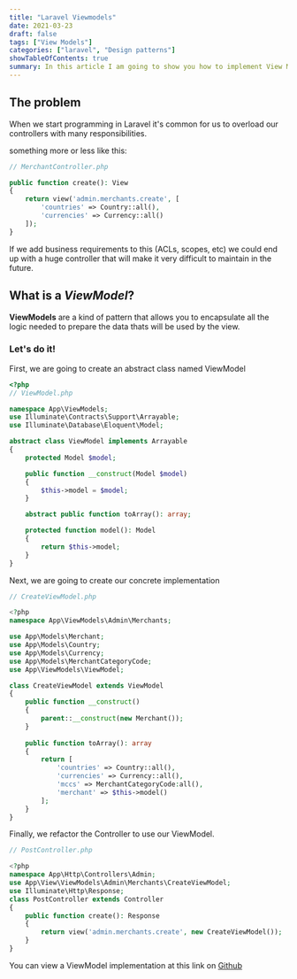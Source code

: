 ```yaml
---
title: "Laravel Viewmodels"
date: 2021-03-23
draft: false
tags: ["View Models"]
categories: ["laravel", "Design patterns"]
showTableOfContents: true
summary: In this article I am going to show you how to implement View Models in our controllers.
---
```

## The problem

When we start programming in Laravel it's common for us to overload our controllers with many responsibilities.

something more or less like this:

```php
// MerchantController.php

public function create(): View
{
    return view('admin.merchants.create', [
        'countries' => Country::all(),
        'currencies' => Currency::all()
    ]);
}
```

If we add business requirements to this (ACLs, scopes, etc) we could end up with a huge controller that will make it very difficult to maintain in the future.

## What is a ***ViewModel***?

**ViewModels** are a kind of pattern that allows you to encapsulate all the logic needed to prepare the data thats will be used by the view.

### Let's do it!

First, we are going to create an abstract class named ViewModel

```php
<?php
// ViewModel.php

namespace App\ViewModels;
use Illuminate\Contracts\Support\Arrayable;
use Illuminate\Database\Eloquent\Model;

abstract class ViewModel implements Arrayable
{
    protected Model $model;

    public function __construct(Model $model)
    {
        $this->model = $model;
    }

    abstract public function toArray(): array;

    protected function model(): Model
    {
        return $this->model;
    }
}

```

Next, we are going to create our concrete implementation

```php
// CreateViewModel.php

<?php
namespace App\ViewModels\Admin\Merchants;

use App\Models\Merchant;
use App\Models\Country;
use App\Models\Currency;
use App\Models\MerchantCategoryCode;
use App\ViewModels\ViewModel;

class CreateViewModel extends ViewModel
{
    public function __construct()
    {
        parent::__construct(new Merchant());
    }
    
    public function toArray(): array
    {
        return [
            'countries' => Country::all(),
            'currencies' => Currency::all(),
            'mccs' => MerchantCategoryCode:all(),
            'merchant' => $this->model()
        ];
    }
}
```

Finally, we refactor the Controller to use our ViewModel.

```php
// PostController.php

<?php
namespace App\Http\Controllers\Admin;
use App\View\ViewModels\Admin\Merchants\CreateViewModel;
use Illuminate\Http\Response;
class PostController extends Controller
{
    public function create(): Response
    {
        return view('admin.merchants.create', new CreateViewModel());
    }
}
```
You can view a ViewModel implementation at this link on [Github](https://github.com/jortiz3109/johndev/tree/master/app/View/ViewModels)